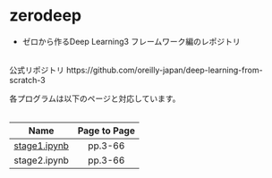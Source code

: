 # zerodeep

- ゼロから作るDeep Learning3 フレームワーク編のレポジトリ
<br>
公式リポジトリ
https://github.com/oreilly-japan/deep-learning-from-scratch-3

各プログラムは以下のページと対応しています。<br>
<br>

|Name|Page to Page|
|:--:|:--:|
|[stage1.ipynb](/stage1.ipynb)|pp.3-66|
|stage2.ipynb|pp.3-66|
